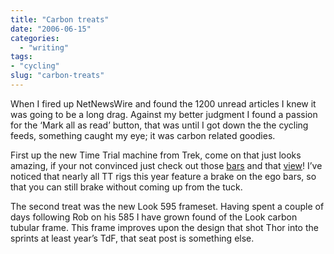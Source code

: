 ```yaml
---
title: "Carbon treats"
date: "2006-06-15"
categories:
  - "writing"
tags:
- "cycling"
slug: "carbon-treats"
---
```


When I fired up NetNewsWire and found the 1200 unread articles I knew it was going to be a long drag. Against my better judgment I found a passion for the ‘Mark all as read’ button, that was until I got down the the cycling feeds, something caught my eye; it was carbon related goodies.

 <!-- [![Photo sharing][image-1]][1] -->
First up the new Time Trial machine from Trek, come on that just looks amazing, if your not convinced just check out those [bars][2] and that [view][3]! I’ve noticed that nearly all TT rigs this year feature a brake on the ego bars, so that you can still brake without coming up from the tuck.

 <!-- [![Photo sharing][image-2]][4] -->
The second treat was the new Look 595 frameset. Having spent a couple of days following Rob on his 585 I have grown found of the Look carbon tubular frame. This frame improves upon the design that shot Thor into the sprints at least year’s TdF, that seat post is something else.

[1]:	https://flickr.com/photos/70011121@N00/167628766 "Trek TTX"
[2]:	https://static.flickr.com/71/167628835_f80b8c665f.jpg
[3]:	https://static.flickr.com/73/167628803_c35382db19.jpg
[4]:	https://flickr.com/photos/70011121@N00/167572896 "Look 595"

[image-1]:	/images/167628766_8b2f73b7a9_m.jpg
[image-2]:	/images/167572896_a3796c1e27_m.jpg
